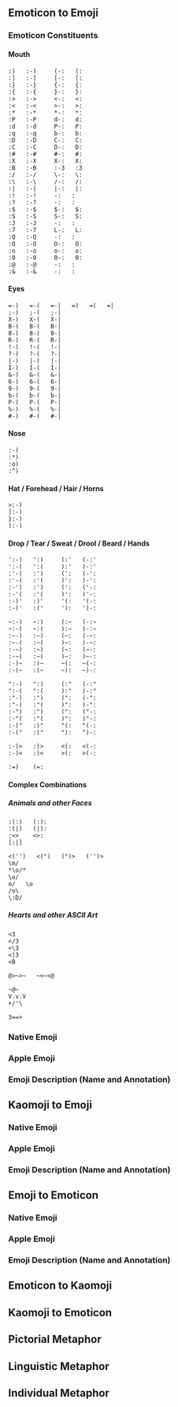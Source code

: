 Emoticon to Emoji
-----------------

### Emoticon Constituents

#### Mouth

    :)   :-)     (-:   (:
    :]   :-]     [-:   [:
    :}   :-}     {-:   {:
    :{   :-{     }-:   }:
    :>   :->     <-:   <:
    :<   :-<     >-:   >:
    :*   :-*     *-:   *:
    :P   :-P     d-:   d:
    :d   :-d     P-:   P:
    :q   :-q     b-:   b:
    :D   :-D     C-:   C:
    :C   :-C     D-:   D:
    :#   :-#     #-:   #:
    :X   :-X     X-:   X:
    :B   :-B     :-3   :3
    :/   :-/     \-:   \:
    :\   :-\     /-:   /:
    :|   :-|     |-:   |:
    :!   :-!     -:   :
    :?   :-?     -:   :
    :$   :-$     $-:   $:
    :S   :-S     S-:   S:
    :J   :-J     -:   :
    :7   :-7     L-:   L:
    :Q   :-Q     -:   :
    :O   :-O     O-:   O:
    :o   :-o     o-:   o:
    :0   :-0     0-:   0:
    :@   :-@     -:   :
    :&   :-&     -:   :

#### Eyes

    =-)   =-(   =-|   =)   =(   =|
    ;-)   ;-(   ;-|
    X-)   X-(   X-|
    B-)   B-(   B-|
    8-)   8-(   8-|
    R-)   R-(   R-|
    !-)   !-(   !-|
    ?-)   ?-(   ?-|
    |-)   |-(   |-|
    I-)   I-(   I-|
    &-)   &-(   &-|
    6-)   6-(   6-|
    9-)   9-(   9-|
    b-)   b-(   b-|
    P-)   P-(   P-|
    %-)   %-(   %-|
    #-)   #-(   #-|

#### Nose

    :-)
    :*)
    :o)
    :^)

#### Hat / Forehead / Hair / Horns

    >:-)
    ]:-)
    }:-)
    ):-)

#### Drop / Tear / Sweat / Drool / Beard / Hands

    ':-)   ':)     (:'   (-:'
    ':-(   ':(     ):'   )-:'
    :'-)   :')     (':   (-':
    :'-(   :'(     )':   )-':
    :-')   :')     (':   ('-:
    :-'(   :'(     )':   )'-:
    :-)'   :)'     '(:   '(-:
    :-('   :('     '):   ')-:
    
    ~:-)   ~:)     (:~   (-:~
    ~:-(   ~:(     ):~   )-:~
    :~-)   :~)     (~:   (-~:
    :~-(   :~(     )~:   )-~:
    :-~)   :~)     (~:   (~-:
    :-~(   :~(     )~:   )~-:
    :-)~   :)~     ~(:   ~(-:
    :-(~   :(~     ~):   ~)-:

    ":-)   ":)     (:"   (-:"
    ":-(   ":(     ):"   )-:"
    :"-)   :")     (":   (-":
    :"-(   :"(     )":   )-":
    :-")   :")     (":   ("-:
    :-"(   :"(     )":   )"-:
    :-)"   :)"     "(:   "(-:
    :-("   :("     "):   ")-:

    :-)>   :)>     <(:   <(-:
    :-)<   :)<     >(:   >(-:

    :=)    (=:

#### Complex Combinations

##### Animals and other Faces

    :(:)   (:):
    :(|)   (|):
    :<>    <>:
    [:|]

    <('')   <(")   (")>   ('')>
    \m/
    *\o/*
    \o/
    o/   \o
    /o\
    \:D/

##### Hearts and other ASCII Art

    <3
    </3
    <\3
    <|3
    <B
    
    @>~>~   ~<~<@

    ~@~
    V.v.V
    +/'\
    
    3==>

### Native Emoji

### Apple Emoji

### Emoji Description (Name and Annotation)

Kaomoji to Emoji
----------------

### Native Emoji

### Apple Emoji

### Emoji Description (Name and Annotation)

Emoji to Emoticon
-----------------

### Native Emoji

### Apple Emoji

### Emoji Description (Name and Annotation)

Emoticon to Kaomoji
-------------------

Kaomoji to Emoticon
-------------------

Pictorial Metaphor
------------------

Linguistic Metaphor
-------------------

Individual Metaphor
-------------------
